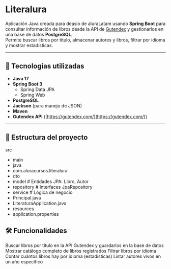 #  Literalura

Aplicación Java creada para deasio de aluraLatam usando **Spring Boot** para consultar información de libros desde la API de [Gutendex](https://gutendex.com/) y gestionarlos en una base de datos **PostgreSQL**.  
Permite buscar libros por título, almacenar autores y libros, filtrar por idioma y mostrar estadísticas.

---

## 🚀 Tecnologías utilizadas

- **Java 17**
- **Spring Boot 3**  
  - Spring Data JPA  
  - Spring Web  
- **PostgreSQL**
- **Jackson** (para manejo de JSON)
- **Maven**
- **Gutendex API** ([https://gutendex.com/](https://gutendex.com/))

---

## 📂 Estructura del proyecto

src
- main
- java
- com.aluracursos.literalura
- dto 
- model # Entidades JPA: Libro, Autor
- repository # Interfaces JpaRepository
- service # Lógica de negocio
- Principal.java
- LiteraturaApplication.java
- resources
- application.properties


## 🛠 Funcionalidades

Buscar libros por título en la API Gutendex y guardarlos en la base de datos
Mostrar catálogo completo de libros registrados
Filtrar libros por idioma
Contar cuántos libros hay por idioma (estadísticas)
Listar autores vivos en un año específico
